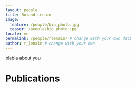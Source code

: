 ```yaml
---
layout: people
title: Roland Lenain
image:
  feature: /people/bio_photo.jpg 
  teaser: /people/bio_photo.jpg 
locale: en
permalink: /people/rlenain/ # change with your own data
author: r_lenain # change with your own 
---
```


blabla about you

# Publications
<!-- {% bibliography --file JohnDoe %} -->
